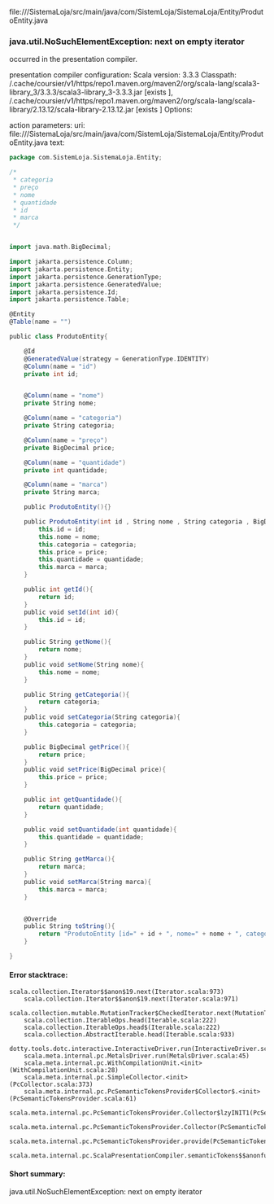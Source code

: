 file://<WORKSPACE>/SistemaLoja/src/main/java/com/SistemLoja/SistemaLoja/Entity/ProdutoEntity.java
### java.util.NoSuchElementException: next on empty iterator

occurred in the presentation compiler.

presentation compiler configuration:
Scala version: 3.3.3
Classpath:
<HOME>/.cache/coursier/v1/https/repo1.maven.org/maven2/org/scala-lang/scala3-library_3/3.3.3/scala3-library_3-3.3.3.jar [exists ], <HOME>/.cache/coursier/v1/https/repo1.maven.org/maven2/org/scala-lang/scala-library/2.13.12/scala-library-2.13.12.jar [exists ]
Options:



action parameters:
uri: file://<WORKSPACE>/SistemaLoja/src/main/java/com/SistemLoja/SistemaLoja/Entity/ProdutoEntity.java
text:
```scala
package com.SistemLoja.SistemaLoja.Entity;

/*
 * categoria
 * preço
 * nome
 * quantidade
 * id
 * marca
 */


import java.math.BigDecimal;

import jakarta.persistence.Column;
import jakarta.persistence.Entity;
import jakarta.persistence.GenerationType;
import jakarta.persistence.GeneratedValue;
import jakarta.persistence.Id;
import jakarta.persistence.Table;

@Entity
@Table(name = "")

public class ProdutoEntity{

    @Id
    @GeneratedValue(strategy = GenerationType.IDENTITY)
    @Column(name = "id")
    private int id;


    @Column(name = "nome")
    private String nome;

    @Column(name = "categoria")
    private String categoria;

    @Column(name = "preço")
    private BigDecimal price;

    @Column(name = "quantidade")
    private int quantidade;

    @Column(name = "marca")
    private String marca;

    public ProdutoEntity(){}

    public ProdutoEntity(int id , String nome , String categoria , BigDecimal price , int quantidade , String marca){
        this.id = id;
        this.nome = nome;
        this.categoria = categoria;
        this.price = price;
        this.quantidade = quantidade;
        this.marca = marca;
    }

    public int getId(){
        return id;
    }
    public void setId(int id){
        this.id = id;
    }

    public String getNome(){
        return nome;
    }
    public void setNome(String nome){
        this.nome = nome;
    }

    public String getCategoria(){
        return categoria;
    }
    public void setCategoria(String categoria){
        this.categoria = categoria;
    }

    public BigDecimal getPrice(){
        return price;
    }
    public void setPrice(BigDecimal price){
        this.price = price;
    }

    public int getQuantidade(){
        return quantidade;
    }

    public void setQuantidade(int quantidade){
        this.quantidade = quantidade;
    }

    public String getMarca(){
        return marca;
    }
    public void setMarca(String marca){
        this.marca = marca;
    }


    @Override
    public String toString(){
        return "ProdutoEntity [id=" + id + ", nome=" + nome + ", categoria=" + categoria + ", price=" + price + ", quantidade=" + quantidade + ", marca=" + marca + "]";
    }

}
```



#### Error stacktrace:

```
scala.collection.Iterator$$anon$19.next(Iterator.scala:973)
	scala.collection.Iterator$$anon$19.next(Iterator.scala:971)
	scala.collection.mutable.MutationTracker$CheckedIterator.next(MutationTracker.scala:76)
	scala.collection.IterableOps.head(Iterable.scala:222)
	scala.collection.IterableOps.head$(Iterable.scala:222)
	scala.collection.AbstractIterable.head(Iterable.scala:933)
	dotty.tools.dotc.interactive.InteractiveDriver.run(InteractiveDriver.scala:168)
	scala.meta.internal.pc.MetalsDriver.run(MetalsDriver.scala:45)
	scala.meta.internal.pc.WithCompilationUnit.<init>(WithCompilationUnit.scala:28)
	scala.meta.internal.pc.SimpleCollector.<init>(PcCollector.scala:373)
	scala.meta.internal.pc.PcSemanticTokensProvider$Collector$.<init>(PcSemanticTokensProvider.scala:61)
	scala.meta.internal.pc.PcSemanticTokensProvider.Collector$lzyINIT1(PcSemanticTokensProvider.scala:61)
	scala.meta.internal.pc.PcSemanticTokensProvider.Collector(PcSemanticTokensProvider.scala:61)
	scala.meta.internal.pc.PcSemanticTokensProvider.provide(PcSemanticTokensProvider.scala:90)
	scala.meta.internal.pc.ScalaPresentationCompiler.semanticTokens$$anonfun$1(ScalaPresentationCompiler.scala:117)
```
#### Short summary: 

java.util.NoSuchElementException: next on empty iterator